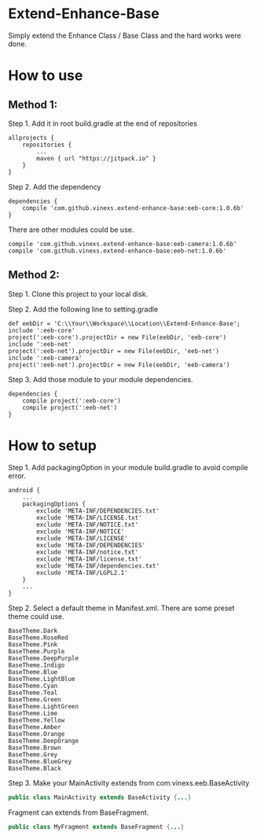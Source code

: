 # Extend-Enhance-Base
Simply extend the Enhance Class / Base Class and the hard works were done.

# How to use

## Method 1:
Step 1. Add it in root build.gradle at the end of repositories
```
allprojects {
	repositories {
		...
		maven { url "https://jitpack.io" }
	}
}
```
Step 2. Add the dependency
```
dependencies {
	compile 'com.github.vinexs.extend-enhance-base:eeb-core:1.0.6b'
}
```

There are other modules could be use.
```
compile 'com.github.vinexs.extend-enhance-base:eeb-camera:1.0.6b'
compile 'com.github.vinexs.extend-enhance-base:eeb-net:1.0.6b'
```

## Method 2:
Step 1. Clone this project to your local disk.

Step 2. Add the following line to setting.gradle
```
def eebDir = 'C:\\Your\\Workspace\\Location\\Extend-Enhance-Base';
include ':eeb-core'
project(':eeb-core').projectDir = new File(eebDir, 'eeb-core')
include ':eeb-net'
project(':eeb-net').projectDir = new File(eebDir, 'eeb-net')
include ':eeb-camera'
project(':eeb-net').projectDir = new File(eebDir, 'eeb-camera')
```

Step 3. Add those module to your module dependencies.
```
dependencies {
	compile project(':eeb-core')
	compile project(':eeb-net')
}
```

# How to setup

Step 1. Add packagingOption in your module build.gradle to avoid compile error.
```
android {
	...
	packagingOptions {
		exclude 'META-INF/DEPENDENCIES.txt'
		exclude 'META-INF/LICENSE.txt'
		exclude 'META-INF/NOTICE.txt'
		exclude 'META-INF/NOTICE'
		exclude 'META-INF/LICENSE'
		exclude 'META-INF/DEPENDENCIES'
		exclude 'META-INF/notice.txt'
		exclude 'META-INF/license.txt'
		exclude 'META-INF/dependencies.txt'
		exclude 'META-INF/LGPL2.1'
	}
	...
}
```

Step 2. Select a default theme in Manifest.xml. There are some preset theme could use.
```
BaseTheme.Dark
BaseTheme.RoseRed
BaseTheme.Pink
BaseTheme.Purple
BaseTheme.DeepPurple
BaseTheme.Indigo
BaseTheme.Blue
BaseTheme.LightBlue
BaseTheme.Cyan
BaseTheme.Teal
BaseTheme.Green
BaseTheme.LightGreen
BaseTheme.Lime
BaseTheme.Yellow
BaseTheme.Amber
BaseTheme.Orange
BaseTheme.DeepOrange
BaseTheme.Brown
BaseTheme.Grey
BaseTheme.BlueGrey
BaseTheme.Black
```

Step 3. Make your MainActivity extends from com.vinexs.eeb.BaseActivity
```java
public class MainActivity extends BaseActivity {...}
```
Fragment can extends from BaseFragment.
```java
public class MyFragment extends BaseFragment {...}
```









